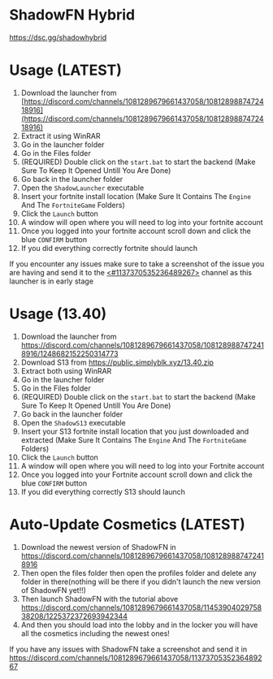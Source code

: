 # ShadowFN Hybrid

https://dsc.gg/shadowhybrid

# Usage (LATEST)

1. Download the launcher from [https://discord.com/channels/1081289679661437058/1081289887472418916](https://discord.com/channels/1081289679661437058/1081289887472418916)
2. Extract it using WinRAR
3. Go in the launcher folder
4. Go in the Files folder
5. (REQUIRED) Double click on the `start.bat` to start the backend (Make Sure To Keep It Opened Untill You Are Done)
6. Go back in the launcher folder
7. Open the `ShadowLauncher` executable
8. Insert your fortnite install location (Make Sure It Contains The `Engine` And The `FortniteGame` Folders)
9. Click the `Launch` button
10. A window will open where you will need to log into your fortnite account
11. Once you logged into your fortnite account scroll down and click the blue `CONFIRM` button
12. If you did everything correctly fortnite should launch

If you encounter any issues make sure to take a screenshot of the issue you are having and send it to the [<#1137370535236489267>](https://discord.com/channels/1081289679661437058/1137370535236489267) channel as this launcher is in early stage


# Usage (13.40)

1. Download the launcher from https://discord.com/channels/1081289679661437058/1081289887472418916/1248682152250314773
2. Download S13 from https://public.simplyblk.xyz/13.40.zip
3. Extract both using WinRAR
4. Go in the launcher folder
5. Go in the Files folder
6. (REQUIRED) Double click on the `start.bat` to start the backend (Make Sure To Keep It Opened Untill You Are Done)
7. Go back in the launcher folder
8. Open the `ShadowS13` executable
9. Insert your S13 fortnite install location that you just downloaded and extracted (Make Sure It Contains The `Engine` And The `FortniteGame` Folders)
10. Click the `Launch` button
11. A window will open where you will need to log into your Fortnite account
12. Once you logged into your Fortnite account scroll down and click the blue `CONFIRM` button
13. If you did everything correctly S13 should launch



# Auto-Update Cosmetics (LATEST)

1. Download the newest version of ShadowFN in https://discord.com/channels/1081289679661437058/1081289887472418916
2. Then open the files folder then open the profiles folder and delete any folder in there(nothing will be there if you didn't launch the new version of ShadowFN yet!!)
3. Then launch ShadowFN with the tutorial above https://discord.com/channels/1081289679661437058/1145390402975838208/1225372372693942344
4. And then you should load into the lobby and in the locker you will have all the cosmetics including the newest ones!

If you have any issues with ShadowFN take a screenshot and send it in https://discord.com/channels/1081289679661437058/1137370535236489267
